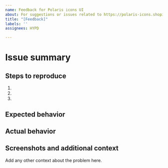 ```yaml
---
name: Feedback for Polaris icons UI
about: For suggestions or issues related to https://polaris-icons.shopify.com
title: "[Feedback]"
labels: ''
assignees: HYPD

---
```


# Issue summary

<!--
Write a short description of the issue here ↓
-->

## Steps to reproduce

1.
1.
1.

## Expected behavior

<!--
What do you think should happen?
-->

## Actual behavior

<!--
What actually happens?
-->

## Screenshots and additional context

Add any other context about the problem here.
